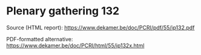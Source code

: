 # Plenary gathering 132

Source (HTML report): https://www.dekamer.be/doc/PCRI/pdf/55/ip132.pdf

PDF-formatted alternative: https://www.dekamer.be/doc/PCRI/html/55/ip132x.html

